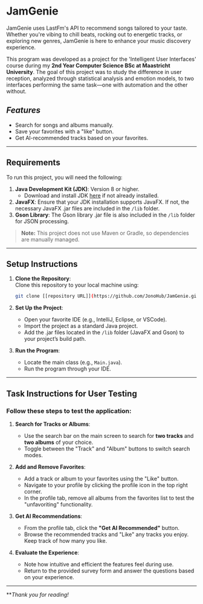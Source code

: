 # **JamGenie**  
JamGenie uses LastFm's API to recommend songs tailored to your taste. Whether you're vibing to chill beats, rocking out to energetic tracks, or exploring new genres, JamGenie is here to enhance your music discovery experience.  

This program was developed as a project for the 'Intelligent User Interfaces' course during my **2nd Year Computer Science BSc at Maastricht University**. The goal of this project was to study the difference in user reception, analyzed through statistical analysis and emotion models, to two interfaces performing the same task—one with automation and the other without.  

## *Features*
- Search for songs and albums manually.  
- Save your favorites with a "like" button.  
- Get AI-recommended tracks based on your favorites.  

---

## **Requirements**  
To run this project, you will need the following:  
1. **Java Development Kit (JDK)**: Version 8 or higher.  
   - Download and install JDK [here](https://www.oracle.com/java/technologies/javase-downloads.html) if not already installed.  
2. **JavaFX**: Ensure that your JDK installation supports JavaFX. If not, the necessary JavaFX .jar files are included in the `/lib` folder.  
3. **Gson Library**: The Gson library .jar file is also included in the `/lib` folder for JSON processing.  

> **Note:** This project does not use Maven or Gradle, so dependencies are manually managed.

---

## **Setup Instructions**  
1. **Clone the Repository**:  
   Clone this repository to your local machine using:  
   ```bash
   git clone [[repository URL]](https://github.com/JonoHub/JamGenie.git)
   ```  

2. **Set Up the Project**:  
   - Open your favorite IDE (e.g., IntelliJ, Eclipse, or VSCode).  
   - Import the project as a standard Java project.  
   - Add the .jar files located in the `/lib` folder (JavaFX and Gson) to your project’s build path.  

3. **Run the Program**:  
   - Locate the main class (e.g., `Main.java`).  
   - Run the program through your IDE.  

---

## **Task Instructions for User Testing**  
### Follow these steps to test the application:  

1. **Search for Tracks or Albums**:  
   - Use the search bar on the main screen to search for **two tracks** and **two albums** of your choice.  
   - Toggle between the "Track" and "Album" buttons to switch search modes.  

2. **Add and Remove Favorites**:  
   - Add a track or album to your favorites using the "Like" button.  
   - Navigate to your profile by clicking the profile icon in the top right corner.  
   - In the profile tab, remove all albums from the favorites list to test the "unfavoriting" functionality.  

3. **Get AI Recommendations**:  
   - From the profile tab, click the **"Get AI Recommended"** button.  
   - Browse the recommended tracks and "Like" any tracks you enjoy. Keep track of how many you like.  

4. **Evaluate the Experience**:  
   - Note how intuitive and efficient the features feel during use.  
   - Return to the provided survey form and answer the questions based on your experience.
  
---

***Thank you for reading!*
